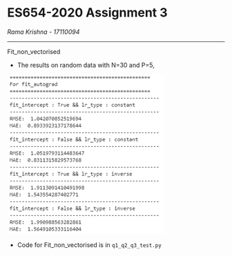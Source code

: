 # ES654-2020 Assignment 3

*Rama Krishna* - *17110094*

------

Fit_non_vectorised


- The results on random data with N=30 and P=5, 

![q1results](Images/Q3result.PNG)

- Code for Fit_non_vectorised is in `q1_q2_q3_test.py`
